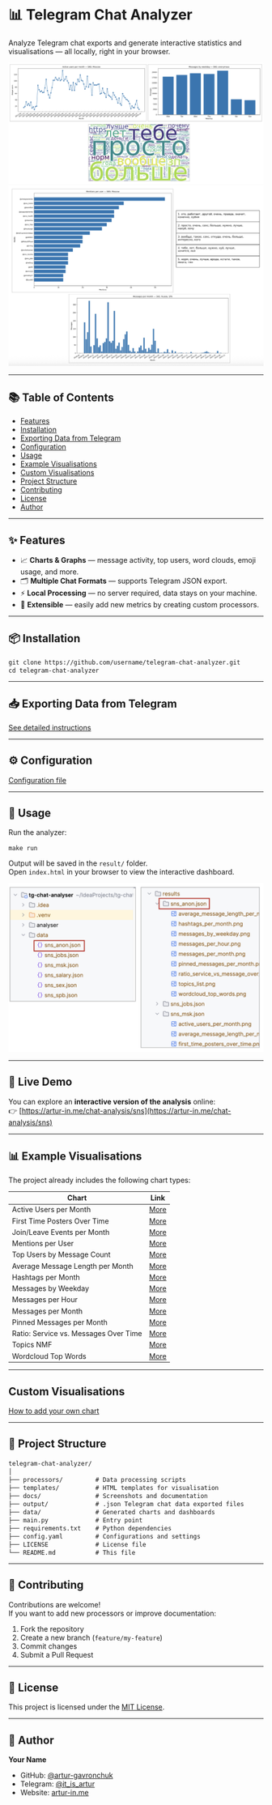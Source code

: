 # 📊 Telegram Chat Analyzer

Analyze Telegram chat exports and generate interactive statistics and visualisations — all locally, right in your
browser.

![Dashboard Example 1](docs/main_readme/example_graphic_1.png)  
![Dashboard Example 2](docs/main_readme/example_graphic_2.png)

---

## 📚 Table of Contents

- [Features](#-features)
- [Installation](#-installation)
- [Exporting Data from Telegram](#-exporting-data-from-telegram)
- [Configuration](#-configuration)
- [Usage](#-usage)
- [Example Visualisations](#-example-visualisations)
- [Custom Visualisations](#-custom-visualisations)
- [Project Structure](#-project-structure)
- [Contributing](#-contributing)
- [License](#-license)
- [Author](#-author)

---

## ✨ Features

- 📈 **Charts & Graphs** — message activity, top users, word clouds, emoji usage, and more.
- 🗂 **Multiple Chat Formats** — supports Telegram JSON export.
- ⚡ **Local Processing** — no server required, data stays on your machine.
- 🔌 **Extensible** — easily add new metrics by creating custom processors.

---

## 📦 Installation

```
git clone https://github.com/username/telegram-chat-analyzer.git
cd telegram-chat-analyzer
```

---

## 📥 Exporting Data from Telegram

[See detailed instructions](docs/how_to_extract_data/how_to_extract_data.md)

---

## ⚙️ Configuration

[Configuration file](config.yaml)

---

## 🚀 Usage

Run the analyzer:

```
make run
```

Output will be saved in the `result/` folder.  
Open `index.html` in your browser to view the interactive dashboard.

![Execution Result](docs/main_readme/data_result.png)

---

## 🔗 Live Demo

You can explore an **interactive version of the analysis** online:  
👉 [https://artur-in.me/chat-analysis/sns](https://artur-in.me/chat-analysis/sns)

---

## 📊 Example Visualisations

The project already includes the following chart types:

| Chart                                 | Link                                                                                                |
|---------------------------------------|-----------------------------------------------------------------------------------------------------|
| Active Users per Month                | [More](docs/graphics_info/active_users_per_month/active_users_per_month.md)                         |
| First Time Posters Over Time          | [More](docs/graphics_info/first_time_posters_over_time/first_time_posters_over_time.md)             |
| Join/Leave Events per Month           | [More](docs/graphics_info/join_leave_events_per_month/join_leave_events_per_month.md)               |
| Mentions per User                     | [More](docs/graphics_info/mentions_per_user/mentions_per_user.md)                                   |
| Top Users by Message Count            | [More](docs/graphics_info/top_users_by_messages_from_id/top_users_by_messages_from_id.md)           |
| Average Message Length per Month      | [More](docs/graphics_info/average_message_length_per_month/average_message_length_per_month.md)     |
| Hashtags per Month                    | [More](docs/graphics_info/hashtags_per_month/hashtags_per_month.md)                                 |
| Messages by Weekday                   | [More](docs/graphics_info/messages_by_weekday/messages_by_weekday.md)                               |
| Messages per Hour                     | [More](docs/graphics_info/messages_per_hour/messages_per_hour.md)                                   |
| Messages per Month                    | [More](docs/graphics_info/messages_per_month/messages_per_month.md)                                 |
| Pinned Messages per Month             | [More](docs/graphics_info/pinned_messages_per_month/pinned_messages_per_month.md)                   |
| Ratio: Service vs. Messages Over Time | [More](docs/graphics_info/ratio_service_vs_message_over_time/ratio_service_vs_message_over_time.md) |
| Topics NMF                            | [More](docs/graphics_info/topics_nmf/topics_nmf.md)                                                 |
| Wordcloud Top Words                   | [More](docs/graphics_info/wordcloud_top_words/wordcloud_top_words.md)                               |

---

## Custom Visualisations

[How to add your own chart](docs/custom_visualisation/custom_visualisation.md)

---

## 📂 Project Structure

```
telegram-chat-analyzer/
│
├── processors/         # Data processing scripts
├── templates/          # HTML templates for visualisation
├── docs/               # Screenshots and documentation
├── output/             # .json Telegram chat data exported files
├── data/               # Generated charts and dashboards
├── main.py             # Entry point
├── requirements.txt    # Python dependencies
├── config.yaml         # Configurations and settings
├── LICENSE             # License file
└── README.md           # This file
```

---

## 🤝 Contributing

Contributions are welcome!  
If you want to add new processors or improve documentation:

1. Fork the repository
2. Create a new branch (`feature/my-feature`)
3. Commit changes
4. Submit a Pull Request

---

## 📜 License

This project is licensed under the [MIT License](LICENSE).

---

## 👤 Author

**Your Name**

- GitHub: [@artur-gavronchuk](https://github.com/artur-gavronchuk)
- Telegram: [@it_is_artur](https://t.me/it_is_artur)
- Website: [artur-in.me](https://artur-in.me/)  
